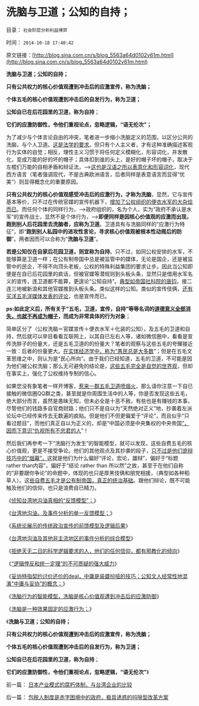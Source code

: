 # 洗脑与卫道；公知的自持；

目录： `社会阶层分析利益博羿` 

时间： `2014-10-18 17:40:42` 

原文链接：[http://blog.sina.com.cn/s/blog_5563a64d0102v61m.html](http://blog.sina.com.cn/s/blog_5563a64d0102v61m.html)

**洗脑与卫道；公知的自持；**

**只有公共权力的核心价值观遭到冲击后的应激宣传，称为洗脑；**

**个体五毛的核心价值观遭到冲击后的自发行为，称为卫道；**

**公知自已在后花园里的卫道，称为自持**；

**它们的应激防御性，令他们重视论点，忽略逻辑，“语无伦次”；**

为了减少与个体言论自由的冲突，笔者进一步缩小洗脑定义的范围，以区分公共的洗脑，与个人卫道。[这是法学的要求](../../../2011/5/22/面向对象的社会科学.md)。但只有个人主义者，才有这种准确描述客观行为实体的自觉；相反，理性主义习惯于将任何定义模糊化，形容词化，并发散化，变成万能的好的坏的帽子；具体扣到谁的头上，是好的帽子坏的帽子，取决于左棍们万能的自相矛盾和辩证法，——>[这也是汉语之所以表意化和形容词化](../../../2010/10/16/汉语是修辞表意语言，最适合道德口水仗.md)，现代西方语言（笔者强调现代，不是古典欧洲语言，后者同样是表意语言而显得“优美”）则显得概念化的重要原因。

**只有公共权力的核心价值观感受冲击后的应激行为，才称为洗脑**，显然，它与宣传基本等价，只不过在传统官媒的宣传机器下，[增加了公权组织的便衣水军的大杂烩而已](../../../2013/12/20/如何断定忽悠战线上的宣传战士们，不是冒充的精神病？.md)。而任何个体的同样行为，——>政府组织的，名为个人，实为“政府不承认是水军”的宣传战士，显然不是个体行为，——>**即便同样是因核心价值观的应激而出现，跑到别人后花园里去洗脑者，应称为卫道**。卫道具有与洗脑同样的“应激行为特征”，即“**跑到别人私园中的进攻性言论，寻求核心价值观被根本性动摇后的防御**”。两者因而可以合称为“**洗脑与卫道**”。

**若是公知仅在自家后花园卫道，则宜称为自持**。只不过，如同公权安排的水军，不能够算是卫道一样；在公有制帝国中总是被监管中的媒体，无论是国企，还是被监管中的民企，不得不向顶头老板，公权的特殊利益集团的要求让步。因此当公知即便是在自已后花园里的疯话，但被官媒等潜规则到头板头条，显然只是借用水军名义的宣传，连卫道都不能算，更遑论“公知自持”。[典型如帝国社科院的唐钧](http://blog.sina.com.cn/s/blog_5563a64d0102v4r7.html)，接二连三地被新浪和其他官媒推到头板头条。类似这样的公知。类似的宣传伎俩，[还有买洋五毛洋媒体发表的评论](../../../2010/1/9/洋权威和您自已的利益！.md)，也是宣传而已。

**ps:如此定义后，所有关于“五毛，卫道，宣传，自持”等等名词的[道德意义全部消失，也就不再成为帽子](../../../2013/7/10/“不讲传统”的改革者立刻将遭到民粹“革命”.md)，而成为非常具体的行为对象**；

简单区分了（公权洗脑＝官媒宣传＋便衣水军＋化装的公知），及五毛的卫道和自持，然后就可以举目看看互联网上，以其自已左右人等，诸如微信圈中，看看是宣传洗胖子的份量大，还是五毛卫道的的份量大？笔者的观察与这些五毛的夸耀接近一致：后者的份量更大。[在实体经济学中，称为“愚民总是大多数](../../../2012/6/7/革命是不可能的，也是不必要的；.md)”；但是在五毛文革思维之中，则认为是“民心所向”。由于我们已经知道，五毛的卫道，不可能是因为他们被公权洗脑；那么无可避免的结论是，[这些五毛完全是自觉的世界观](../../../2013/12/14/“被洗脑，被忽悠”不是被告辩护的理由.md)，但却在事实上，强化了公权维持专制的信心。

如果您没有象笔者一样开博客，[惹来一群五毛卫道喷烟火](../../../2009/7/1/可能牛皇马宝的现实性的思想探针.md)，那么请你注意一下自已接触的微信圈QQ群之类，甚至就是你周围生活中的人等，你是否发现这些五毛，绝大部分而言，虽然是愚昧无知，但未必全是十恶不赦。有些也是有赚钱的本事，尽管他们的钱路多自官商财路；他们只不是自以为“天然绝对正义”地，抄袭着左派论坛中已经传来传去无数遍的疯贴。但是他们不但更偏爱于“评论”，而且似乎“只看过题目”，而他们真正自以为正义的，却是“中国必须是中央集权的中央帝国[”，因而下意识“仇视所有不忠君的人](../../../2008/11/10/爱国，并不是做个廉价愤青喊打喊杀.md)”！

然后我们再参考一下“洗脑行为发生”的智能模型，就可以发现，这些自费五毛的核心价值观，更是不接受争论。他们的其他观点及其抄袭的段子，[只不过是他们诡辩技巧中的“烟幕”，](../../../2013/1/5/“有魄力，敢折腾”，掩护标准答案的烟幕.md)这就是他们为什么偏好“评论，宏论，雄辩”，偏好于“标题
rather than内容”，偏好于“结论 rather than
所以然”之故，甚至于在他们自称的“非要跟你争论”的命题中，体现的也只是厚黑伎俩和朋党相援，（典型如各种稻草人）。这[些自费五毛才是公有制帝国，真正的统治基础](../../../2013/2/23/民粹公知是中国民主进程的最大阻力.md)。跟他们辩论，既不可能触及他们的信仰，也只是浪费自已精力。

《[侦知台湾地沟油真相的“反馈模型”；](../../../2014/10/1/侦知台湾地沟油真相的“反馈模型”.md)》

《[台湾地沟油，及事件分析的单一反馈模型；](../../../2014/10/2/台湾地沟油，及事件分析的单一反馈模型；.md)》

《[系统论展示的传统政治宣传的前馈模型及逻辑后果](../../../2014/10/4/系统论展示的传统政治宣传的前馈模型及逻辑后果.md)》

《[台湾地沟油及其他非主流地区的事件分析的综合模型](../../../2014/10/5/台湾地沟油及其他非主流地区的事件分析的综合模型.md)》

《[拒绝天无二日的科学逻辑要求的人，他们的任何信仰，都有邪教化的倾向](../../../2014/10/7/拒绝科学逻辑的任何人的任何信仰，都有邪教化的本能.md)》

《[“逻辑悖反和统一定理”的不可质疑的强大威力](../../../2014/10/14/“逻辑悖反和统一定理”的不可质疑的强大威力.md)》

《[妥协特指契约讨价还价的deal，中庸是装聋扮哑的技巧；公知文人经常性地混淆“中庸与妥协”的概念；](../../../2014/10/15/中庸与妥协的区别，不可能“与自相矛盾”妥协.md)》

《[洗脑行为的智能模型，洗脑是核心价值观遭到冲击后的应激防御](../../../2014/10/16/洗脑的智能模型，核心价值观遭到冲击后的应激防御.md)》

《[洗脑是一种效果固定的应激行为；](../../../2014/10/17/洗脑是一种效果固定的应激行为.md)》

《**洗脑与卫道；公知的自持；**

**只有公共权力的核心价值观遭到冲击后的应激宣传，称为洗脑；**

**个体五毛的核心价值观遭到冲击后的自发行为，称为卫道；**

**公知自已在后花园里的卫道，称为自持**；

**它们的应激防御性，令他们重视论点，忽略逻辑，“语无伦次”**》

前一篇： [日本产业模式的腐朽体制，与台湾企业的比较](../../../2014/10/21/日本产业模式的腐朽体制，与台湾企业的比较.md)

后一篇： [包税人制度是赤字困境中的政府，极具诱惑的吗啡型改革方案](../../../2014/9/24/包税人制度是赤字困境中的政府，极具诱惑的吗啡型改革方案.md)

